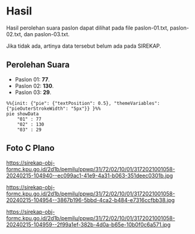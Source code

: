 # Hasil

Hasil perolehan suara paslon dapat dilihat pada file paslon-01.txt, paslon-02.txt, dan paslon-03.txt.

Jika tidak ada, artinya data tersebut belum ada pada SIREKAP.

## Perolehan Suara

 * Paslon 01: **77**.
 * Paslon 02: **130**.
 * Paslon 03: **29**.

```mermaid
%%{init: {"pie": {"textPosition": 0.5}, "themeVariables": {"pieOuterStrokeWidth": "5px"}} }%%
pie showData
    "01" : 77
    "02" : 130
    "03" : 29
```
## Foto C Plano

https://sirekap-obj-formc.kpu.go.id/2d1b/pemilu/ppwp/31/72/02/10/01/3172021001058-20240215-104940--ec099ac1-41e9-4a31-b063-351deec0301b.jpg

https://sirekap-obj-formc.kpu.go.id/2d1b/pemilu/ppwp/31/72/02/10/01/3172021001058-20240215-104954--3867b196-5bbd-4ca2-b484-e7316ccfbb38.jpg

https://sirekap-obj-formc.kpu.go.id/2d1b/pemilu/ppwp/31/72/02/10/01/3172021001058-20240215-104959--2f99a1ef-382b-4d0a-b65e-10b0f0c6a571.jpg
